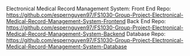Electronical Medical Record Management System:
Front End Repo: https://github.com/espernguyen97/FS1030-Group-Project-Electronical-Medical-Record-Management-System-Frontend
Back End Repo: https://github.com/espernguyen97/FS1030-Group-Project-Electronical-Medical-Record-Management-System-Backend
Database Repo: https://github.com/espernguyen97/FS1030-Group-Project-Electronical-Medical-Record-Management-System-Database
